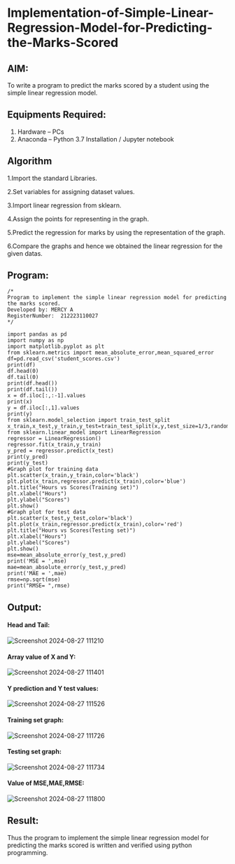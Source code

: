 # Implementation-of-Simple-Linear-Regression-Model-for-Predicting-the-Marks-Scored

## AIM:
To write a program to predict the marks scored by a student using the simple linear regression model.

## Equipments Required:
1. Hardware – PCs
2. Anaconda – Python 3.7 Installation / Jupyter notebook

## Algorithm
1.Import the standard Libraries.

2.Set variables for assigning dataset values. 

3.Import linear regression from sklearn.

4.Assign the points for representing in the graph.

5.Predict the regression for marks by using the representation of the graph.

6.Compare the graphs and hence we obtained the linear regression for the given datas. 

## Program:
```
/*
Program to implement the simple linear regression model for predicting the marks scored.
Developed by: MERCY A
RegisterNumber:  212223110027
*/

import pandas as pd
import numpy as np
import matplotlib.pyplot as plt
from sklearn.metrics import mean_absolute_error,mean_squared_error
df=pd.read_csv('student_scores.csv')
print(df)
df.head(0)
df.tail(0)
print(df.head())
print(df.tail())
x = df.iloc[:,:-1].values
print(x)
y = df.iloc[:,1].values
print(y)
from sklearn.model_selection import train_test_split
x_train,x_test,y_train,y_test=train_test_split(x,y,test_size=1/3,random_state=0)
from sklearn.linear_model import LinearRegression
regressor = LinearRegression()
regressor.fit(x_train,y_train)
y_pred = regressor.predict(x_test)
print(y_pred)
print(y_test)
#Graph plot for training data
plt.scatter(x_train,y_train,color='black')
plt.plot(x_train,regressor.predict(x_train),color='blue')
plt.title("Hours vs Scores(Training set)")
plt.xlabel("Hours")
plt.ylabel("Scores")
plt.show()
#Graph plot for test data
plt.scatter(x_test,y_test,color='black')
plt.plot(x_train,regressor.predict(x_train),color='red')
plt.title("Hours vs Scores(Testing set)")
plt.xlabel("Hours")
plt.ylabel("Scores")
plt.show()
mse=mean_absolute_error(y_test,y_pred)
print('MSE = ',mse)
mae=mean_absolute_error(y_test,y_pred)
print('MAE = ',mae)
rmse=np.sqrt(mse)
print("RMSE= ",rmse)
```

## Output:
#### Head and Tail:
![Screenshot 2024-08-27 111210](https://github.com/user-attachments/assets/1cdec813-4603-41b1-a12f-4565f460ec33)

#### Array value of X and Y:
![Screenshot 2024-08-27 111401](https://github.com/user-attachments/assets/921ba0af-721d-4ca2-8026-c58074a37151)

#### Y prediction and Y test values:
![Screenshot 2024-08-27 111526](https://github.com/user-attachments/assets/a995effc-c335-41f4-a823-40b9d8d25b11)

#### Training set graph:
![Screenshot 2024-08-27 111726](https://github.com/user-attachments/assets/f66f81e9-c5b3-46b2-8ea2-aa574d8a0d80)

#### Testing set graph:
![Screenshot 2024-08-27 111734](https://github.com/user-attachments/assets/babe4f24-27fb-496b-98fd-66b3127e277a)

#### Value of MSE,MAE,RMSE:
![Screenshot 2024-08-27 111800](https://github.com/user-attachments/assets/45242876-ac6f-4365-90b2-cb7bf7e90c56)

## Result:
Thus the program to implement the simple linear regression model for predicting the marks scored is written and verified using python programming.









